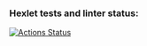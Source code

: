 ### Hexlet tests and linter status:
[![Actions Status](https://github.com/MaryKurinova/backend-project-lvl1/workflows/hexlet-check/badge.svg)](https://github.com/MaryKurinova/backend-project-lvl1/actions)